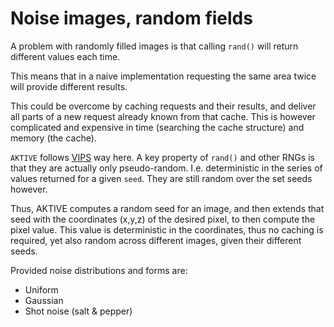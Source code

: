 # Noise images, random fields

A problem with randomly filled images is that calling `rand()` will return different values each
time.

This means that in a naive implementation requesting the same area twice will provide different
results.

This could be overcome by caching requests and their results, and deliver all parts of a new request
already known from that cache.  This is however complicated and expensive in time (searching the
cache structure) and memory (the cache).

`AKTIVE` follows [VIPS](github.com/jcupitt/libvips/) way here. A key property of `rand()` and other
RNGs is that they are actually only pseudo-random. I.e. deterministic in the series of values
returned for a given `seed`. They are still random over the set seeds however.

Thus, AKTIVE computes a random seed for an image, and then extends that seed with the coordinates
(x,y,z) of the desired pixel, to then compute the pixel value.  This value is deterministic in the
coordinates, thus no caching is required, yet also random across different images, given their
different seeds.

Provided noise distributions and forms are:

  - Uniform
  - Gaussian
  - Shot noise (salt & pepper)
